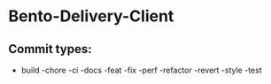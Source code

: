 # Bento-Delivery-Client

## Commit types:
  - build
  -chore
  -ci
  -docs
  -feat
  -fix
  -perf
  -refactor
  -revert
  -style
  -test

